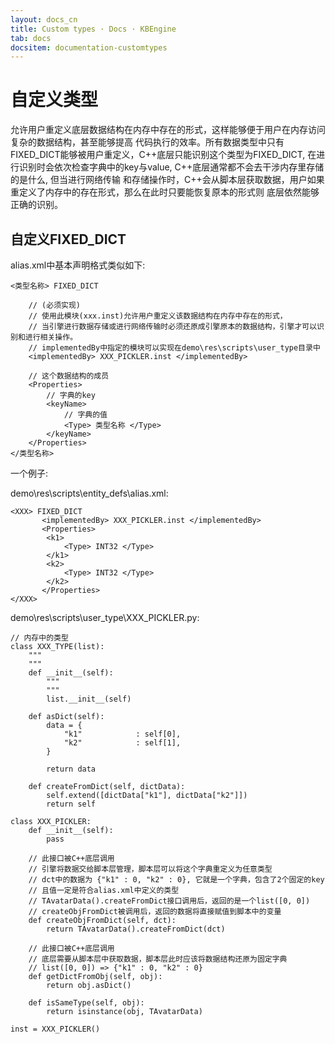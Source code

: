 ```yaml
---
layout: docs_cn
title: Custom types · Docs · KBEngine
tab: docs
docsitem: documentation-customtypes
---
```


自定义类型
====================

允许用户重定义底层数据结构在内存中存在的形式，这样能够便于用户在内存访问复杂的数据结构，甚至能够提高
代码执行的效率。所有数据类型中只有FIXED_DICT能够被用户重定义，C++底层只能识别这个类型为FIXED_DICT, 
在进行识别时会依次检查字典中的key与value, C++底层通常都不会去干涉内存里存储的是什么, 但当进行网络传输
和存储操作时，C++会从脚本层获取数据，用户如果重定义了内存中的存在形式，那么在此时只要能恢复原本的形式则
底层依然能够正确的识别。

自定义FIXED_DICT
-----------------------

alias.xml中基本声明格式类似如下:

	<类型名称> FIXED_DICT

		// (必须实现)
		// 使用此模块(xxx.inst)允许用户重定义该数据结构在内存中存在的形式，
		// 当引擎进行数据存储或进行网络传输时必须还原成引擎原本的数据结构，引擎才可以识别和进行相关操作。
		// implementedBy中指定的模块可以实现在demo\res\scripts\user_type目录中
		<implementedBy> XXX_PICKLER.inst </implementedBy>

		// 这个数据结构的成员
		<Properties>
			// 字典的key
			<keyName> 
				// 字典的值
				<Type> 类型名称 </Type>
			</keyName>
		</Properties>
	</类型名称>


一个例子:

demo\res\scripts\entity_defs\alias.xml:

	<XXX> FIXED_DICT
	       <implementedBy> XXX_PICKLER.inst </implementedBy>
	       <Properties>
			<k1> 
				<Type> INT32 </Type>
			</k1>
			<k2> 
				<Type> INT32 </Type>
			</k2>
	       </Properties>
	</XXX>

demo\res\scripts\user_type\XXX_PICKLER.py:

	// 内存中的类型
	class XXX_TYPE(list):
		"""
		"""
		def __init__(self):
			"""
			"""
			list.__init__(self)
			
		def asDict(self):
			data = {
				"k1"			: self[0],
				"k2"			: self[1],
			}
			
			return data

		def createFromDict(self, dictData):
			self.extend([dictData["k1"], dictData["k2"]])
			return self

	class XXX_PICKLER:
		def __init__(self):
			pass
		
		// 此接口被C++底层调用
		// 引擎将数据交给脚本层管理，脚本层可以将这个字典重定义为任意类型
		// dct中的数据为 {"k1" : 0, "k2" : 0}, 它就是一个字典，包含了2个固定的key
		// 且值一定是符合alias.xml中定义的类型
		// TAvatarData().createFromDict接口调用后，返回的是一个list([0, 0])
		// createObjFromDict被调用后，返回的数据将直接赋值到脚本中的变量
		def createObjFromDict(self, dct):
			return TAvatarData().createFromDict(dct)
		
		// 此接口被C++底层调用
		// 底层需要从脚本层中获取数据，脚本层此时应该将数据结构还原为固定字典
		// list([0, 0]) => {"k1" : 0, "k2" : 0}
		def getDictFromObj(self, obj):
			return obj.asDict()

		def isSameType(self, obj):
			return isinstance(obj, TAvatarData)

	inst = XXX_PICKLER()